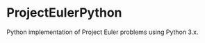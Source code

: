 ProjectEulerPython
==================

Python implementation of Project Euler problems using Python 3.x.
